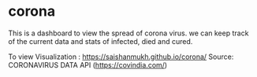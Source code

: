 # corona
This is a dashboard to view the spread of corona virus.
we can keep track of the current data and stats of infected, died and cured.

To view Visualization : https://saishanmukh.github.io/corona/
Source: CORONAVIRUS DATA API (https://covindia.com/)
